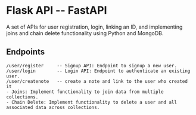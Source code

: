 # Flask API -- FastAPI
A set of APIs for user registration, login, linking an ID, and implementing joins and chain delete functionality using Python and MongoDB.

## Endpoints
    /user/register     -- Signup API: Endpoint to signup a new user. 
    /user/login        -- Login API: Endpoint to authenticate an existing user.
    /user/createnote   -- create a note and link to the user who created it 
    - Joins: Implement functionality to join data from multiple collections.
    - Chain Delete: Implement functionality to delete a user and all associated data across collections.

    